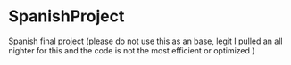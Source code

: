 # SpanishProject
Spanish final project (please do not use this as an base, legit I pulled an all nighter for this and the code is not the most efficient or optimized )
